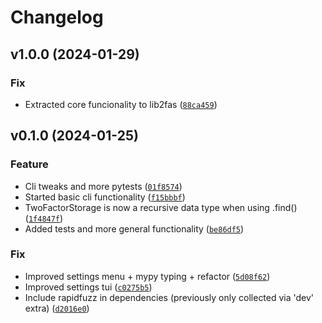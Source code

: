 # Changelog

<!--next-version-placeholder-->

## v1.0.0 (2024-01-29)

### Fix

* Extracted core funcionality to lib2fas ([`88ca459`](https://github.com/robinvandernoord/2fas-python/commit/88ca459c2b2f2f227b72d2d5722e051cc140f35b))

## v0.1.0 (2024-01-25)

### Feature

* Cli tweaks and more pytests ([`01f8574`](https://github.com/robinvandernoord/2fas-python/commit/01f8574e527a60025e4e7b7bf0416a4e344fde2e))
* Started basic cli functionality ([`f15bbbf`](https://github.com/robinvandernoord/2fas-python/commit/f15bbbfe1d4e79ba644775dd1e4eb638e394dc81))
* TwoFactorStorage is now a recursive data type when using .find() ([`1f4847f`](https://github.com/robinvandernoord/2fas-python/commit/1f4847fa07eecd9c85623e5cb799a34ab3a8714d))
* Added tests and more general functionality ([`be86df5`](https://github.com/robinvandernoord/2fas-python/commit/be86df54cc4616541c6e636e882a1fa444af9d3a))

### Fix

* Improved settings menu + mypy typing + refactor ([`5d08f62`](https://github.com/robinvandernoord/2fas-python/commit/5d08f62daba7873e84766562c07370fa22018868))
* Improved settings tui ([`c0275b5`](https://github.com/robinvandernoord/2fas-python/commit/c0275b5d5e1b77fba77f65f3efdb5d117d9f5715))
* Include rapidfuzz in dependencies (previously only collected via 'dev' extra) ([`d2016e0`](https://github.com/robinvandernoord/2fas-python/commit/d2016e033ff00392032492525a3c4eb14a4432b3))
